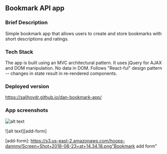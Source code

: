 ## Bookmark API app

### Brief Description
Simple bookmark app that allows users to create and store bookmarks with short descriptions and ratings. 

### Tech Stack
The app is built using an MVC architectural pattern. It uses jQuery for AJAX and DOM manipulation. No data in DOM. Follows "React-ful" design pattern -- changes in state result in re-rendered components.

### Deployed version
https://salihovdr.github.io/dan-bookmark-app/

### App screenshots

![alt text][mainpage]

[mainpage]: https://s3.us-east-2.amazonaws.com/hoops-dannny/Screen+Shot+2018-08-23+at+14.33.35.png "Mainpage"

![alt text][add-form]

[add-form]: https://s3.us-east-2.amazonaws.com/hoops-dannny/Screen+Shot+2018-08-23+at+14.34.18.png"Bookmark add form"
